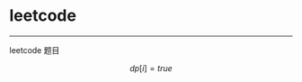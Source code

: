 # leetcode


----------
<script type="text/javascript" src="http://cdn.mathjax.org/mathjax/latest/MathJax.js?config=default"></script>
leetcode 题目

$$ dp[i] = true $$
